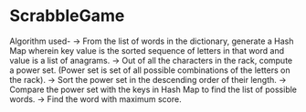 # ScrabbleGame

Algorithm used-
-> From the list of words in the dictionary, generate a Hash Map wherein key value is the sorted sequence of letters in that       word and value is a list of anagrams. 
-> Out of all the characters in the rack, compute a power set.
   (Power set is set of all possible combinations of the letters on the rack).
-> Sort the power set in the descending order of their length.
-> Compare the power set with the keys in Hash Map to find the list of possible words.
-> Find the word with maximum score.

